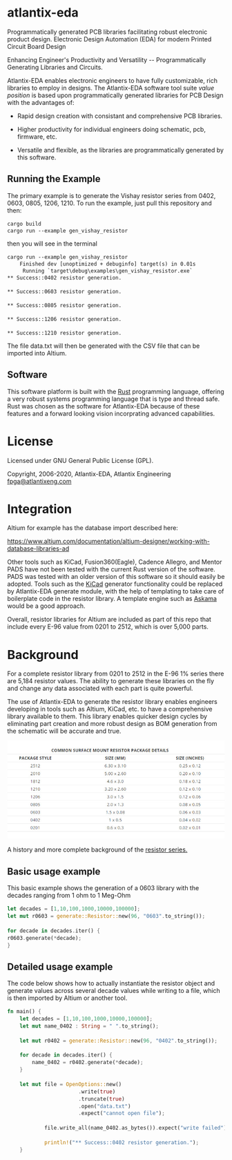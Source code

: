 # atlantix-eda
Programmatically generated PCB libraries facilitating robust electronic product design.
Electronic Design Automation (EDA) for modern Printed Circuit Board Design

Enhancing Engineer's Productivity and Versatility --
 Programmatically Generating Libraries and Circuits.

Atlantix-EDA enables electronic engineers to have fully customizable, rich libraries to employ in designs.
The Atlantix-EDA software tool suite *value position* is based upon programmatically generated libraries for PCB Design
with the advantages of:

   - Rapid design creation with consistant and comprehensive PCB libraries.

   - Higher productivity for individual engineers doing schematic, pcb, firmware, etc.

   - Versatile and flexible, as the libraries are programmatically generated by this software.

## Running the Example

The primary example is to generate the Vishay resistor series from 0402, 0603, 0805, 1206, 1210. To run the example, just pull this repository and
then: 

```terminal
cargo build 
cargo run --example gen_vishay_resistor
```
then you will see in the terminal 
```terminal
cargo run --example gen_vishay_resistor
    Finished dev [unoptimized + debuginfo] target(s) in 0.01s
     Running `target\debug\examples\gen_vishay_resistor.exe` 
** Success::0402 resistor generation.

** Success::0603 resistor generation.

** Success::0805 resistor generation.

** Success::1206 resistor generation.

** Success::1210 resistor generation.
```

The file data.txt will then be generated with the CSV file that can be imported into Altium. 

 ## Software

 This software platform is built with the [Rust](https://www.rust-lang.org/) programming language, offering a very robust
 systems programming language that is type and thread safe. Rust was chosen as the software for Atlantix-EDA
 because of these features and a forward looking vision incorprating advanced capabilities.

# License

Licensed under GNU General Public License (GPL).

Copyright, 2006-2020, Atlantix-EDA, Atlantix Engineering <fpga@atlantixeng.com>

# Integration

Altium for example has the database import described
here:   

<https://www.altium.com/documentation/altium-designer/working-with-database-libraries-ad>

Other tools such as KiCad, Fusion360(Eagle), Cadence Allegro, and Mentor PADS have not
been tested with the current Rust version of the software.
PADS was tested with an older version of this software so it should easily be adopted.
Tools such as the [KiCad]( https://gitlab.com/kicad/libraries/kicad-library-utils) generator functionality could
be replaced by Atlantix-EDA generate module, with the help of templating to take care of
boilerplate code in the resistor library. A template engine such as [Askama](https://djc.github.io/askama/) would be a good
approach.

Overall, resistor libraries for Altium are included as part of this repo that include
every E-96 value from 0201 to 2512, which is over 5,000 parts.

# Background

For a complete resistor library from 0201 to 2512 in the E-96 1% series there are 5,184 resistor values. The ability to generate these libraries on the fly
and change any data associated with each part is quite powerful.

The use of Atlantix-EDA to generate the resistor library enables engineers developing in tools such as Altium, KiCad, etc. to have a comprehensive library 
available to them. This library enables quicker design cycles by
eliminating part creation and more robust design as BOM generation from the schematic will be accurate and true.

![image](./docs/table.jpg)

A history and more complete background of the [resistor series.](https://en.wikipedia.org/wiki/E_series_of_preferred_numbers "Wikipedia resistor series background")


## Basic usage example
This basic example shows the generation of a 0603 library with
the decades ranging from 1 ohm to 1 Meg-Ohm

```rust
let decades = [1,10,100,1000,10000,100000];
let mut r0603 = generate::Resistor::new(96, "0603".to_string());

for decade in decades.iter() {
r0603.generate(*decade);
}
```

## Detailed usage example
The code below shows how to actually instantiate the resistor object and generate
values across several decade values while writing to a file, which is then imported
by Altium or another tool.

```rust
fn main() {
 	let decades = [1,10,100,1000,10000,100000];
	let mut name_0402 : String = " ".to_string();

	let mut r0402 = generate::Resistor::new(96, "0402".to_string());

	for decade in decades.iter() {
		name_0402 = r0402.generate(*decade);
	}

 	let mut file = OpenOptions::new()
                       .write(true)
                       .truncate(true)
                       .open("data.txt")
                       .expect("cannot open file");

			file.write_all(name_0402.as_bytes()).expect("write failed");

			println!("** Success::0402 resistor generation.");
 	}
```


